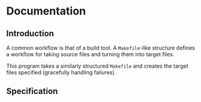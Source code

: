 # Documentation

## Introduction

A common workflow is that of a build tool.
A `Makefile`-like structure defines a workflow for taking source files and turning 
them into target files.

This program takes a similarly structured `Makefile` and 
creates the target files specified (gracefully handling failures).

## Specification























